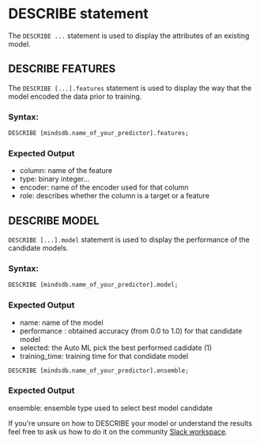 # DESCRIBE statement

The `DESCRIBE ...` statement is used to display the attributes of an existing model.

## DESCRIBE FEATURES


The `DESCRIBE [...].features` statement is used to display the way that the model encoded the data prior to training.

### Syntax:

```sql
DESCRIBE [mindsdb.name_of_your_predictor].features;
```
### Expected Output

* column: name of the feature 
* type: binary integer... 
* encoder: name of the encoder used for that column
* role: describes whether the column is a target or a feature

## DESCRIBE MODEL  

`DESCRIBE [...].model` statement is used to display the performance of the candidate models.

### Syntax:

```sql
DESCRIBE [mindsdb.name_of_your_predictor].model;
```

### Expected Output


* name: name of the model
* performance : obtained accuracy (from 0.0 to 1.0) for that candidate model
* selected: the Auto ML pick the best performed cadidate (1)
* training_time: training time for that condidate model

```sql
DESCRIBE [mindsdb.name_of_your_predictor].ensemble;
```

### Expected Output

ensemble: ensemble type used to select best model candidate

If you're unsure on how to DESCRIBE your model or understand the results feel free to ask us how to do it on the community [Slack workspace](https://join.slack.com/t/mindsdbcommunity/shared_invite/zt-o8mrmx3l-5ai~5H66s6wlxFfBMVI6wQ).
